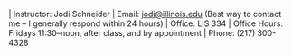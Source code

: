 | Instructor: Jodi Schneider
| Email: jodi@illinois.edu (Best way to contact me – I generally respond within 24 hours)
| Office: LIS 334
| Office Hours: Fridays 11:30–noon, after class, and by appointment
| Phone: (217) 300-4328
